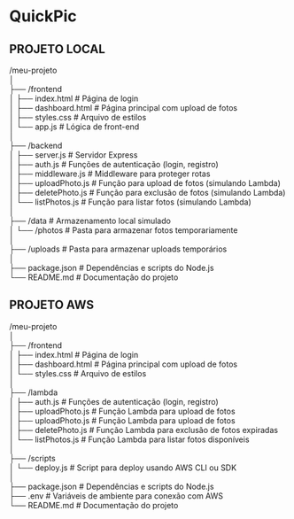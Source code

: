 # QuickPic

## PROJETO LOCAL

/meu-projeto  
│  
├── /frontend  
│   ├── index.html          # Página de login  
│   ├── dashboard.html      # Página principal com upload de fotos  
│   ├── styles.css          # Arquivo de estilos  
│   └── app.js              # Lógica de front-end  
│  
├── /backend  
│   ├── server.js           # Servidor Express  
│   ├── auth.js             # Funções de autenticação (login, registro)  
│   ├── middleware.js       # Middleware para proteger rotas  
│   ├── uploadPhoto.js      # Função para upload de fotos (simulando Lambda)  
│   ├── deletePhoto.js      # Função para exclusão de fotos (simulando Lambda)  
│   └── listPhotos.js       # Função para listar fotos (simulando Lambda)  
│  
├── /data                   # Armazenamento local simulado  
│   └── /photos             # Pasta para armazenar fotos temporariamente  
│  
├── /uploads                # Pasta para armazenar uploads temporários  
│  
├── package.json            # Dependências e scripts do Node.js  
└── README.md               # Documentação do projeto  

  

## PROJETO AWS  

/meu-projeto  
│  
├── /frontend  
│   ├── index.html        # Página de login  
│   ├── dashboard.html    # Página principal com upload de fotos  
│   └── styles.css        # Arquivo de estilos  
│  
├── /lambda  
│   ├── auth.js             # Funções de autenticação (login, registro)  
│   ├── uploadPhoto.js    # Função Lambda para upload de fotos  
│   ├── uploadPhoto.js    # Função Lambda para upload de fotos  
│   ├── deletePhoto.js    # Função Lambda para exclusão de fotos expiradas  
│   └── listPhotos.js     # Função Lambda para listar fotos disponíveis  
│  
├── /scripts  
│   └── deploy.js         # Script para deploy usando AWS CLI ou SDK  
│  
├── package.json          # Dependências e scripts do Node.js  
├── .env                  # Variáveis de ambiente para conexão com AWS  
└── README.md             # Documentação do projeto  
